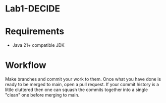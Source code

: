 # Lab1-DECIDE
# Requirements
* Java 21+ compatible JDK
# Workflow
Make branches and commit your work to them. Once what you have done is ready to be merged to main, open a pull request. If your commit history is a little cluttered then one can squash the commits together into a single "clean" one before merging to main. 
